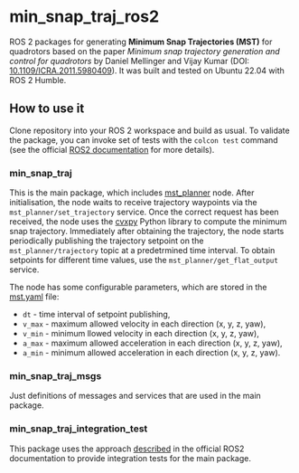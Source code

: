 # min_snap_traj_ros2

ROS 2 packages for generating **Minimum Snap Trajectories (MST)** for quadrotors based on the paper *Minimum snap trajectory generation and control for quadrotors* by Daniel Mellinger and Vijay Kumar (DOI: [10.1109/ICRA.2011.5980409](https://doi.org/10.1109/ICRA.2011.5980409)).
It was built and tested on Ubuntu 22.04 with ROS 2 Humble.

## How to use it

Clone repository into your ROS 2 workspace and build as usual.
To validate the package, you can invoke set of tests with the `colcon test` command (see the official [ROS2 documentation](https://docs.ros.org/en/humble/Tutorials/Intermediate/Testing/CLI.html) for more details).

### min_snap_traj

This is the main package, which includes [mst_planner](./min_snap_traj/min_snap_traj/mst_planner.py) node.
After initialisation, the node waits to receive trajectory waypoints via the `mst_planner/set_trajectory` service.
Once the correct request has been received, the node uses the [cvxpy](https://www.cvxpy.org/) Python library to compute the minimum snap trajectory.
Immediately after obtaining the trajectory, the node starts periodically publishing the trajectory setpoint on the `mst_planner/trajectory` topic at a predetrmined time interval.
To obtain setpoints for different time values, use the `mst_planner/get_flat_output` service.

The node has some configurable parameters, which are stored in the [mst.yaml](./min_snap_traj/config/mst.yaml) file:
- `dt` - time interval of setpoint publishing,
- `v_max` - maximum allowed velocity in each direction (x, y, z, yaw),
- `v_min` - minimum llowed velocity in each direction (x, y, z, yaw),
- `a_max` - maximum allowed acceleration in each direction (x, y, z, yaw),
- `a_min` - minimum allowed acceleration in each direction (x, y, z, yaw).

### min_snap_traj_msgs

Just definitions of messages and services that are used in the main package.

### min_snap_traj_integration_test

This package uses the approach [described](https://docs.ros.org/en/humble/Tutorials/Intermediate/Testing/Integration.html) in the official ROS2 documentation to provide integration tests for the main package.